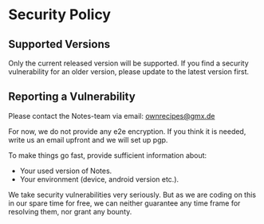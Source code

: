 # Security Policy

## Supported Versions

Only the current released version will be supported.
If you find a security vulnerability for an older version, please update to
the latest version first.

## Reporting a Vulnerability

Please contact the Notes-team via email: ownrecipes@gmx.de

For now, we do not provide any e2e encryption. If you think it is needed,
write us an email upfront and we will set up pgp.

To make things go fast, provide sufficient information about:

* Your used version of Notes.
* Your environment (device, android version etc.).

We take security vulnerabilities very seriously. But as we are coding on this in
our spare time for free, we can neither guarantee any time frame for resolving them,
nor grant any bounty.
